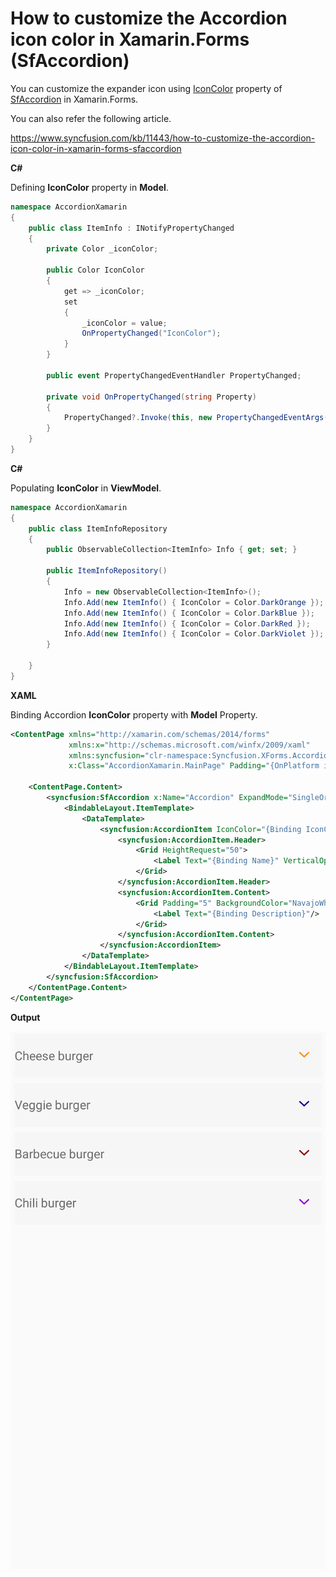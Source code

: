 # How to customize the Accordion icon color in Xamarin.Forms (SfAccordion)

You can customize the expander icon using [IconColor](https://help.syncfusion.com/cr/cref_files/xamarin/Syncfusion.Expander.XForms~Syncfusion.XForms.Accordion.AccordionItem~IconColor.html?) property of [SfAccordion](https://help.syncfusion.com/xamarin/accordion/getting-started?) in Xamarin.Forms.

You can also refer the following article.

https://www.syncfusion.com/kb/11443/how-to-customize-the-accordion-icon-color-in-xamarin-forms-sfaccordion

**C#**

Defining **IconColor** property in **Model**.
``` c#
namespace AccordionXamarin
{
    public class ItemInfo : INotifyPropertyChanged
    {
        private Color _iconColor;
 
        public Color IconColor
        {
            get => _iconColor;
            set
            {
                _iconColor = value;
                OnPropertyChanged("IconColor");
            }
        }
 
        public event PropertyChangedEventHandler PropertyChanged;
 
        private void OnPropertyChanged(string Property)
        {
            PropertyChanged?.Invoke(this, new PropertyChangedEventArgs(Property));
        }
    }
}
```
**C#**

Populating **IconColor** in **ViewModel**.
``` c#
namespace AccordionXamarin
{
    public class ItemInfoRepository
    {
        public ObservableCollection<ItemInfo> Info { get; set; }
 
        public ItemInfoRepository()
        {
            Info = new ObservableCollection<ItemInfo>();
            Info.Add(new ItemInfo() { IconColor = Color.DarkOrange });
            Info.Add(new ItemInfo() { IconColor = Color.DarkBlue });
            Info.Add(new ItemInfo() { IconColor = Color.DarkRed });
            Info.Add(new ItemInfo() { IconColor = Color.DarkViolet });
        }
 
    }
}
```
**XAML**

Binding Accordion **IconColor** property with **Model** Property.
``` xml
<ContentPage xmlns="http://xamarin.com/schemas/2014/forms"
             xmlns:x="http://schemas.microsoft.com/winfx/2009/xaml"
             xmlns:syncfusion="clr-namespace:Syncfusion.XForms.Accordion;assembly=Syncfusion.Expander.XForms"
             x:Class="AccordionXamarin.MainPage" Padding="{OnPlatform iOS='0,40,0,0'}">
 
    <ContentPage.Content>
        <syncfusion:SfAccordion x:Name="Accordion" ExpandMode="SingleOrNone" Margin="5" BindableLayout.ItemsSource="{Binding Info}">
            <BindableLayout.ItemTemplate>
                <DataTemplate>
                    <syncfusion:AccordionItem IconColor="{Binding IconColor}" x:Name="AccordionItem">
                        <syncfusion:AccordionItem.Header>
                            <Grid HeightRequest="50">
                                <Label Text="{Binding Name}" VerticalOptions="Center" HorizontalOptions="StartAndExpand"/>
                            </Grid>
                        </syncfusion:AccordionItem.Header>
                        <syncfusion:AccordionItem.Content>
                            <Grid Padding="5" BackgroundColor="NavajoWhite">
                                <Label Text="{Binding Description}"/>
                            </Grid>
                        </syncfusion:AccordionItem.Content>
                    </syncfusion:AccordionItem>
                </DataTemplate>
            </BindableLayout.ItemTemplate>
        </syncfusion:SfAccordion>
    </ContentPage.Content>
</ContentPage>
```
**Output**

![AccordionIconColor](https://github.com/SyncfusionExamples/accordion-icon-color-xamarin/blob/master/ScreenShots/AccordionIconColor.png)

